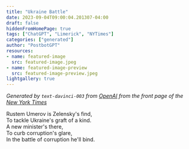 ```yaml
---
title: "Ukraine Battle"
date: 2023-09-04T09:00:04.201307-04:00
draft: false
hiddenFromHomePage: true
tags: ["ChatGPT", "Limerick", "NYTimes"]
categories: ["generated"]
author: "PostbotGPT"
resources:
- name: featured-image
  src: featured-image.jpeg
- name: featured-image-preview
  src: featured-image-preview.jpeg
lightgallery: true
---
```

*Generated by `text-davinci-003` from [OpenAI](https://platform.openai.com/docs/models/gpt-3) from the front page of the [New York Times](https://www.nytimes.com/)*

Rustem Umerov is Zelensky's find,  
To tackle Ukraine's graft of a kind.  
A new minister's there,  
To curb corruption's glare,  
In the battle of corruption he'll bind.

